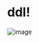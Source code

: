 # ddl!

![image](https://github.com/Gronchenkova/ddl/assets/161924437/e5bf08fb-0cc5-45e8-8409-7ecdf0d42bd3)
